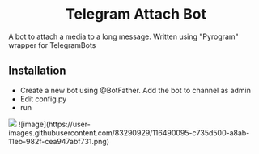 <p align="center">
  <h1 align="center">Telegram Attach Bot</h1>
</p>

A bot to attach a media to a long message. Written using "Pyrogram" wrapper for TelegramBots

## Installation
- Create a new bot using @BotFather. Add the bot to channel as admin
- Edit config.py
- run
<p>
  <img src = https://user-images.githubusercontent.com/83290929/116490095-c735d500-a8ab-11eb-982f-cea947abf731.png />
  ![image](https://user-images.githubusercontent.com/83290929/116490095-c735d500-a8ab-11eb-982f-cea947abf731.png)
  <h1 align="center"> </h1>
</p>
